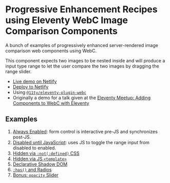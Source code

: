 # Progressive Enhancement Recipes using Eleventy WebC Image Comparison Components

A bunch of examples of progressively enhanced server-rendered image comparison web components using WebC.

This component expects two images to be nested inside and will produce a input type range to let the user compare the two images by dragging the range slider.

* [Live demo on Netlify](https://demo-webc-image-compare.netlify.app/)
* [Deploy to Netlify](https://app.netlify.com/start/deploy?repository=https://github.com/11ty/demo-webc-image-compare)
* Using [`@11ty/eleventy-plugin-webc`](https://www.11ty.dev/docs/languages/webc/)
* Originally a demo for a talk given at the [Eleventy Meetup: Adding Components to WebC with Eleventy](https://www.zachleat.com/web/webc-in-eleventy/)

## Examples

1. [Always Enabled](https://demo-webc-image-compare.netlify.app/#enabled): form control is interactive pre-JS and synchronizes post-JS.
1. [Disabled until JavaScript](https://demo-webc-image-compare.netlify.app/#disabled): uses JS to toggle the range input from disabled to enabled.
1. [Hidden via `:not(:defined)` CSS](https://demo-webc-image-compare.netlify.app/#hidden-css)
1. [Hidden via JS `<template>`](https://demo-webc-image-compare.netlify.app/#hidden-tmpl)
1. [Declarative Shadow DOM](https://demo-webc-image-compare.netlify.app/#dsd)
1. [`:has()` and Radios](https://demo-webc-image-compare.netlify.app/#has-radios)
1. [Bonus: `opacity` Slider](https://demo-webc-image-compare.netlify.app/#opacity)